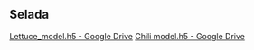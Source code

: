 ## Selada

[Lettuce_model.h5 - Google Drive](https://drive.google.com/drive/folders/17hYTZa01ew0khq3pFnaP-JnYed61N233?usp=drive_link)
[Chili model.h5 - Google Drive](https://drive.google.com/drive/folders/1v7kr_tUmMbpp98X1Yb_N19rYgoIdJAk3?usp=sharing)
